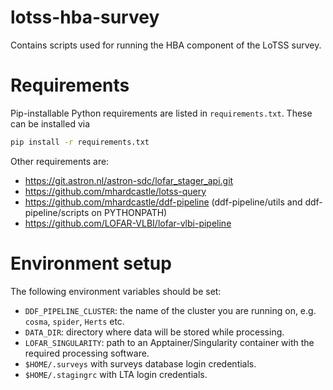 # lotss-hba-survey
Contains scripts used for running the HBA component of the LoTSS survey.

# Requirements

Pip-installable Python requirements are listed in `requirements.txt`. These can be installed via

```bash
pip install -r requirements.txt
```

Other requirements are:

* https://git.astron.nl/astron-sdc/lofar_stager_api.git
* https://github.com/mhardcastle/lotss-query
* https://github.com/mhardcastle/ddf-pipeline (ddf-pipeline/utils and ddf-pipeline/scripts on PYTHONPATH)
* https://github.com/LOFAR-VLBI/lofar-vlbi-pipeline

# Environment setup
The following environment variables should be set:

* `DDF_PIPELINE_CLUSTER`: the name of the cluster you are running on, e.g. `cosma`, `spider`, `Herts` etc.
* `DATA_DIR`: directory where data will be stored while processing.
* `LOFAR_SINGULARITY`: path to an Apptainer/Singularity container with the required processing software.
* `$HOME/.surveys` with surveys database login credentials.
* `$HOME/.stagingrc` with LTA login credentials.
